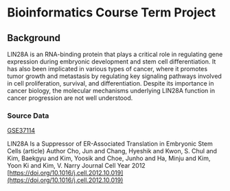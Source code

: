 # Bioinformatics Course Term Project
## Background

LIN28A is an RNA-binding protein that plays a critical role in regulating gene expression during embryonic development and stem cell differentiation. It has also been implicated in various types of cancer, where it promotes tumor growth and metastasis by regulating key signaling pathways involved in cell proliferation, survival, and differentiation. Despite its importance in cancer biology, the molecular mechanisms underlying LIN28A function in cancer progression are not well understood.

### Source Data

[GSE37114](https://www.ncbi.nlm.nih.gov/geo/query/acc.cgi?acc=GSE37114)

LIN28A Is a Suppressor of ER-Associated Translation in Embryonic Stem Cells (article) Author Cho, Jun and Chang, Hyeshik and Kwon, S. Chul and Kim, Baekgyu and Kim, Yoosik and Choe, Junho and Ha, Minju and Kim, Yoon Ki and Kim, V. Narry Journal Cell Year 2012 [https://doi.org/10.1016/j.cell.2012.10.019](https://doi.org/10.1016/j.cell.2012.10.019)
